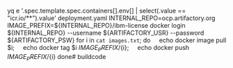 yq e '.spec.template.spec.containers[].env[] | select(.value == "icr.io/**").value' deployment.yaml
INTERNAL_REPO=ocp.artifactory.org
IMAGE_PREFIX=${INTERNAL_REPO}/ibm-license
docker login ${INTERNAL_REPO} --username ${ARTIFACTORY_USR} --password ${ARTIFACTORY_PSW}
for i in `cat images.txt`; do 
    echo docker image pull $i; 
    echo docker tag $i ${IMAGE_PREFIX}/${i};
    echo docker push ${IMAGE_PREFIX}/${i}
done# buildcode
